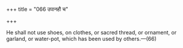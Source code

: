 +++
title = "066 उपानहौ च"

+++

He shall not use shoes, on clothes, or sacred thread, or ornament, or garland, or water-pot, which has been used by others.—(66)